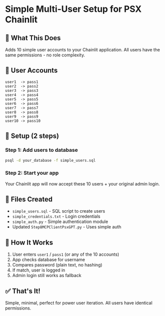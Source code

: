# Simple Multi-User Setup for PSX Chainlit

## 🎯 What This Does

Adds 10 simple user accounts to your Chainlit application. All users have the same permissions - no role complexity.

## 🔑 User Accounts

```
user1  -> pass1
user2  -> pass2
user3  -> pass3
user4  -> pass4
user5  -> pass5
user6  -> pass6
user7  -> pass7
user8  -> pass8
user9  -> pass9
user10 -> pass10
```

## 🚀 Setup (2 steps)

### Step 1: Add users to database
```bash
psql -d your_database -f simple_users.sql
```

### Step 2: Start your app
Your Chainlit app will now accept these 10 users + your original admin login.

## 📝 Files Created

- `simple_users.sql` - SQL script to create users
- `simple_credentials.txt` - Login credentials  
- `simple_auth.py` - Simple authentication module
- Updated `Step8MCPClientPsxGPT.py` - Uses simple auth

## 🔄 How It Works

1. User enters `user1` / `pass1` (or any of the 10 accounts)
2. App checks database for username
3. Compares password (plain text, no hashing)
4. If match, user is logged in
5. Admin login still works as fallback

## ✅ That's It!

Simple, minimal, perfect for power user iteration. All users have identical permissions.